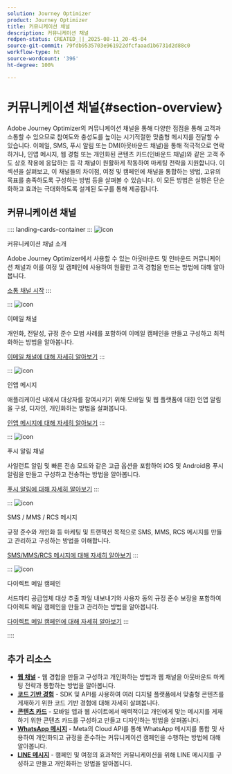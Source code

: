 ```yaml
---
solution: Journey Optimizer
product: Journey Optimizer
title: 커뮤니케이션 채널
description: 커뮤니케이션 채널
redpen-status: CREATED_||_2025-08-11_20-45-04
source-git-commit: 79fdb9535703e961922dfcfaaad1b6731d2d88c0
workflow-type: ht
source-wordcount: '396'
ht-degree: 100%

---
```



# 커뮤니케이션 채널{#section-overview}

Adobe Journey Optimizer의 커뮤니케이션 채널을 통해 다양한 접점을 통해 고객과 소통할 수 있으므로 참여도와 충성도를 높이는 시기적절한 맞춤형 메시지를 전달할 수 있습니다. 이메일, SMS, 푸시 알림 또는 DM(아웃바운드 채널)을 통해 적극적으로 연락하거나, 인앱 메시지, 웹 경험 또는 개인화된 콘텐츠 카드(인바운드 채널)와 같은 고객 주도 상호 작용에 응답하는 등 각 채널이 원활하게 작동하여 마케팅 전략을 지원합니다. 이 섹션을 살펴보고, 이 채널들의 차이점, 여정 및 캠페인에 채널을 통합하는 방법, 고유의 목표를 충족하도록 구성하는 방법 등을 살펴볼 수 있습니다. 이 모든 방법은 실행은 단순화하고 효과는 극대화하도록 설계된 도구를 통해 제공됩니다.

## 커뮤니케이션 채널

:::: landing-cards-container
:::
![icon](https://cdn.experienceleague.adobe.com/icons/book.svg)

커뮤니케이션 채널 소개

Adobe Journey Optimizer에서 사용할 수 있는 아웃바운드 및 인바운드 커뮤니케이션 채널과 이를 여정 및 캠페인에 사용하여 원활한 고객 경험을 만드는 방법에 대해 알아봅니다.

[소통 채널 시작](../using/channels/gs-channels.md)
:::

:::
![icon](https://cdn.experienceleague.adobe.com/icons/envelope.svg)

이메일 채널

개인화, 전달성, 규정 준수 모범 사례를 포함하여 이메일 캠페인을 만들고 구성하고 최적화하는 방법을 알아봅니다.

[이메일 채널에 대해 자세히 알아보기](email-landing-page.md)
:::

:::
![icon](https://cdn.experienceleague.adobe.com/icons/mobile.svg)

인앱 메시지

애플리케이션 내에서 대상자를 참여시키기 위해 모바일 및 웹 플랫폼에 대한 인앱 알림을 구성, 디자인, 개인화하는 방법을 살펴봅니다.

[인앱 메시지에 대해 자세히 알아보기](in-app-landing-page.md)
:::

:::
![icon](https://cdn.experienceleague.adobe.com/icons/bell.svg)

푸시 알림 채널

사일런트 알림 및 빠른 전송 모드와 같은 고급 옵션을 포함하여 iOS 및 Android용 푸시 알림을 만들고 구성하고 전송하는 방법을 알아봅니다.

[푸시 알림에 대해 자세히 알아보기](push-landing-page.md)
:::

:::
![icon](https://cdn.experienceleague.adobe.com/icons/comment-dots.svg)

SMS / MMS / RCS 메시지

규정 준수와 개인화 등 마케팅 및 트랜잭션 목적으로 SMS, MMS, RCS 메시지를 만들고 관리하고 구성하는 방법을 이해합니다.

[SMS/MMS/RCS 메시지에 대해 자세히 알아보기](sms-landing-page.md)
:::

:::
![icon](https://cdn.experienceleague.adobe.com/icons/mail-bulk.svg)

다이렉트 메일 캠페인

서드파티 공급업체 대상 추출 파일 내보내기와 사용자 동의 규정 준수 보장을 포함하여 다이렉트 메일 캠페인을 만들고 관리하는 방법을 알아봅니다.

[다이렉트 메일 캠페인에 대해 자세히 알아보기](direct-mail-landing-page.md)
:::

::::


## 추가 리소스

- **[웹 채널](web-landing-page.md)** - 웹 경험을 만들고 구성하고 개인화하는 방법과 웹 채널을 아웃바운드 마케팅 전략과 통합하는 방법을 알아봅니다.
- **[코드 기반 경험](code-based-experience-landing-page.md)** - SDK 및 API를 사용하여 여러 디지털 플랫폼에서 맞춤형 콘텐츠를 게재하기 위한 코드 기반 경험에 대해 자세히 살펴봅니다.
- **[콘텐츠 카드](content-card-landing-page.md)** - 모바일 앱과 웹 사이트에서 매력적이고 개인에게 맞는 메시지를 게재하기 위한 콘텐츠 카드를 구성하고 만들고 디자인하는 방법을 살펴봅니다.
- **[WhatsApp 메시지](whatsapp-landing-page.md)** - Meta의 Cloud API를 통해 WhatsApp 메시지를 통합 및 사용하여 개인화되고 규정을 준수하는 커뮤니케이션 캠페인을 수행하는 방법에 대해 알아봅니다.
- **[LINE 메시지](line-landing-page.md)** - 캠페인 및 여정의 효과적인 커뮤니케이션을 위해 LINE 메시지를 구성하고 만들고 개인화하는 방법을 알아봅니다.
